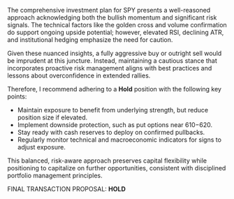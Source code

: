 The comprehensive investment plan for SPY presents a well-reasoned approach acknowledging both the bullish momentum and significant risk signals. The technical factors like the golden cross and volume confirmation do support ongoing upside potential; however, elevated RSI, declining ATR, and institutional hedging emphasize the need for caution.

Given these nuanced insights, a fully aggressive buy or outright sell would be imprudent at this juncture. Instead, maintaining a cautious stance that incorporates proactive risk management aligns with best practices and lessons about overconfidence in extended rallies.

Therefore, I recommend adhering to a **Hold** position with the following key points:
- Maintain exposure to benefit from underlying strength, but reduce position size if elevated.
- Implement downside protection, such as put options near $610-$620.
- Stay ready with cash reserves to deploy on confirmed pullbacks.
- Regularly monitor technical and macroeconomic indicators for signs to adjust exposure.

This balanced, risk-aware approach preserves capital flexibility while positioning to capitalize on further opportunities, consistent with disciplined portfolio management principles.

FINAL TRANSACTION PROPOSAL: **HOLD**